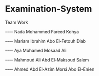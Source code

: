 # Examination-System

Team Work

---- Nada Mohammed Fareed Kohya

---- Mariam Ibrahim Abo El-Fetouh Diab

---- Aya Mohamed Mosaad	Ali

---- Mahmoud Ali Abd El-Maksoud Salem

---- Ahmed Abd El-Azim Morsi Abo El-Enien
